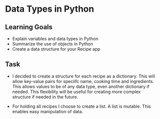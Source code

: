 # Data Types in Python

## Learning Goals
- Explain variables and data types in Python
- Summarize the use of objects in Python
- Create a data structure for your Recipe app

## Task
- I decided to create a structure for each recipe as a dictionary. This will allow key-value pairs for speciifc name, cooking time and ingredients. This allows values to be of any data type, even another dictionary if needed. This flexibility will be useful for creating more complex structure if needed in the future.

- For holding all recipes I choose to create a list. A list is mutable. This enables easy manipulation of data.
